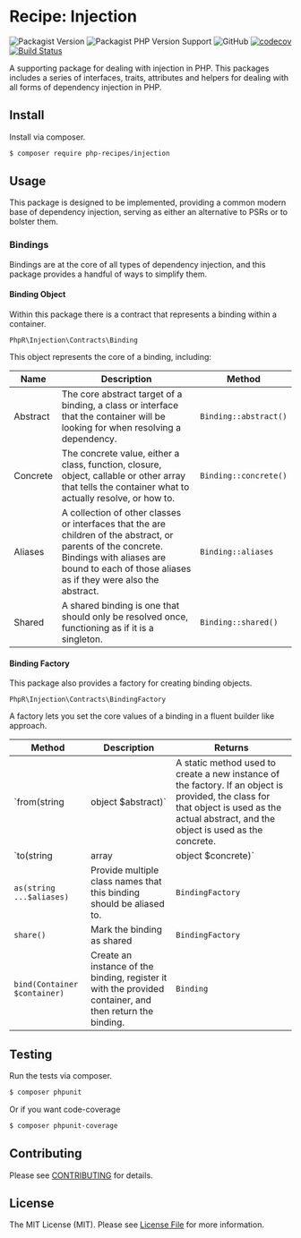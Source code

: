 # Recipe: Injection

![Packagist Version](https://img.shields.io/packagist/v/php-recipes/injection)
![Packagist PHP Version Support](https://img.shields.io/packagist/php-v/php-recipes/injection)
![GitHub](https://img.shields.io/github/license/php-recipes/injection)
[![codecov](https://codecov.io/gh/php-recipes/injection/branch/main/graph/badge.svg?token=FHJ41NQMTA)](https://codecov.io/gh/php-recipes/injection)
[![Build Status](https://travis-ci.com/php-recipes/injection.svg?branch=main)](https://travis-ci.com/php-recipes/injection)

A supporting package for dealing with injection in PHP. This packages includes a series of interfaces, traits,
attributes and helpers for dealing with all forms of dependency injection in PHP.

## Install

Install via composer.

```bash
$ composer require php-recipes/injection
```

## Usage

This package is designed to be implemented, providing a common modern base of dependency injection, serving as either an
alternative to PSRs or to bolster them.

### Bindings

Bindings are at the core of all types of dependency injection, and this package provides a handful of ways to simplify
them.

#### Binding Object

Within this package there is a contract that represents a binding within a container.

```
PhpR\Injection\Contracts\Binding
```

This object represents the core of a binding, including:

| Name     | Description                                                                                                                                                                                                | Method                |
|----------|------------------------------------------------------------------------------------------------------------------------------------------------------------------------------------------------------------|-----------------------|
| Abstract | The core abstract target of a binding, a class or interface that the container will be looking for when resolving a dependency.                                                                            | `Binding::abstract()` |
| Concrete | The concrete value, either a class, function, closure, object, callable or other array that tells the container what to actually resolve, or how to.                                                       | `Binding::concrete()` |
| Aliases  | A collection of other classes or interfaces that the are children of the abstract, or parents of the concrete. Bindings with aliases are bound to each of those aliases as if they were also the abstract. | `Binding::aliases`    |
| Shared   | A shared binding is one that should only be resolved once, functioning as if it is a singleton.                                                                                                            | `Binding::shared()`   |

#### Binding Factory

This package also provides a factory for creating binding objects.

```
PhpR\Injection\Contracts\BindingFactory
```

A factory lets you set the core values of a binding in a fluent builder like approach.

| Method                       | Description                                                                                              | Returns                                                                                                                                                                                   |
|------------------------------|----------------------------------------------------------------------------------------------------------|-------------------------------------------------------------------------------------------------------------------------------------------------------------------------------------------|
| `from(string                 | object $abstract)`                                                                                       | A static method used to create a new instance of the factory. If an object is provided, the class for that object is used as the actual abstract, and the object is used as the concrete. | `BindingFactory`        |
| `to(string                   | array                                                                                                    | object $concrete)`                                                                                                                                                                        | Set the concrete for the binding. This can be a class name, function name, closure, object, callable or other array. if an object was provided for the abstract, any additional calls to this method should be ignored.            | `BindingFactory`        |
| `as(string ...$aliases)`     | Provide multiple class names that this binding should be aliased to.                                     | `BindingFactory`                                                                                                                                                                          |
| `share()`                    | Mark the binding as shared                                                                               | `BindingFactory`                                                                                                                                                                          |
| `bind(Container $container)` | Create an instance of the binding, register it with the provided container, and then return the binding. | `Binding`                                                                                                                                                                                 |



## Testing

Run the tests via composer.

```bash
$ composer phpunit
```

Or if you want code-coverage

```bash
$ composer phpunit-coverage
```

## Contributing

Please see [CONTRIBUTING](CONTRIBUTING.md) for details.

## License

The MIT License (MIT). Please see [License File](https://github.com/php-recipes/injection/blob/master/LICENSE.md) for
more information.